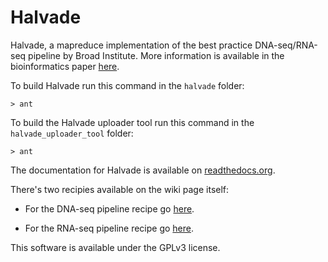 Halvade
=======

Halvade, a mapreduce implementation of the best practice DNA-seq/RNA-seq pipeline by Broad Institute. More information is available in the bioinformatics paper [here](http://bioinformatics.oxfordjournals.org/content/early/2015/04/15/bioinformatics.btv179.full.pdf+html).

To build Halvade run this command in the `halvade` folder:

`> ant` 

To build the Halvade uploader tool run this command in the `halvade_uploader_tool` folder:

`> ant`

The documentation for Halvade is available on [readthedocs.org](halvade.readthedocs.io).

There's two recipies available on the wiki page itself:

- For the DNA-seq pipeline recipe go [here](https://github.com/biointec/halvade/wiki/Recipe:-DNA-seq-with-Halvade-on-a-local-Hadoop-cluster).

- For the RNA-seq pipeline recipe go [here](https://github.com/biointec/halvade/wiki/Recipe:-RNA-seq-with-Halvade-on-a-local-Hadoop-cluster).

This software is available under the GPLv3 license.
